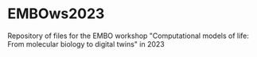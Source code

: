 # EMBOws2023
Repository of files for the EMBO workshop "Computational models of life: From molecular biology to digital twins" in 2023
